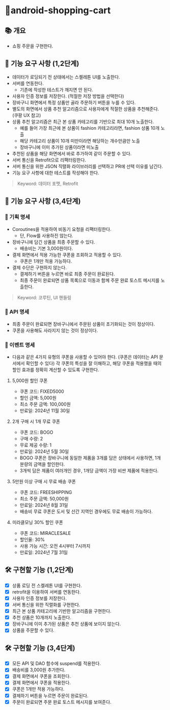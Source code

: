 # 🛒android-shopping-cart

## 📚️ 개요

- 쇼핑 주문을 구현한다.

## 🧱 기능 요구 사항 (1,2단계)

- 데이터가 로딩되기 전 상태에서는 스켈레톤 UI를 노출한다.
- 서버를 연동한다.
    - 기존에 작성한 테스트가 깨지면 안 된다.
- 사용자 인증 정보를 저장한다. (적절한 저장 방법을 선택한다)
- 장바구니 화면에서 특정 상품만 골라 주문하기 버튼을 누를 수 있다.
- 별도의 화면에서 상품 추천 알고리즘으로 사용자에게 적절한 상품을 추천해준다. (쿠팡 UX 참고)
- 상품 추천 알고리즘은 최근 본 상품 카테고리를 기반으로 최대 10개 노출한다.
    - 예를 들어 가장 최근에 본 상품이 fashion 카테고리라면, fashion 상품 10개 노출
    - 해당 카테고리 상품이 10개 미만이라면 해당하는 개수만큼만 노출
    - 장바구니에 이미 추가된 상품이라면 미노출
- 추천된 상품을 해당 화면에서 바로 추가하여 같이 주문할 수 있다.
- 서버 통신을 Retrofit으로 리팩터링한다.
- 서버 통신을 위한 JSON 직렬화 라이브러리를 선택하고 PR에 선택 이유를 남긴다.
- 기능 요구 사항에 대한 테스트를 작성해야 한다.

> Keyword: 데이터 포맷, Retrofit

## 🧱 기능 요구 사항 (3,4단계)

### 📕 기획 명세

- Coroutines을 적용하여 비동기 요청을 리팩터링한다.
    - 단, Flow를 사용하진 않는다.
- 장바구니에 담긴 상품을 최종 주문할 수 있다.
    - 배송비는 기본 3,000원이다.
- 결제 화면에서 적용 가능한 쿠폰을 조회하고 적용할 수 있다.
    - 쿠폰은 1개만 적용 가능하다.
- 결제 수단은 구현하지 않는다.
    - 결제하기 버튼을 누르면 바로 최종 주문이 완료된다.
    - 최종 주문이 완료되면 상품 목록으로 이동과 함께 주문 완료 토스트 메시지를 노출한다.

> Keyword: 코루틴, UI 핸들링

### 📗 API 명세

- 최종 주문이 완료되면 장바구니에서 주문된 상품이 초기화되는 것이 정상이다.
- 쿠폰을 사용해도 사라지지 않는 것이 정상이다.

### 📘 이벤트 명세

- 다음과 같은 4가지 유형의 쿠폰을 사용할 수 있어야 한다. (쿠폰은 데이터는 API 문서에서 확인할 수 있다) 각 쿠폰의 특성을 잘 이해하고, 해당 쿠폰을 적용했을 때의 할인 효과를 정확히 계산할 수 있도록 구현한다.

1. 5,000원 할인 쿠폰
    - 쿠폰 코드: FIXED5000
    - 할인 금액: 5,000원
    - 최소 주문 금액: 100,000원
    - 만료일: 2024년 11월 30일

2. 2개 구매 시 1개 무료 쿠폰
    - 쿠폰 코드: BOGO
    - 구매 수량: 2
    - 무료 제공 수량: 1
    - 만료일: 2024년 5월 30일
    - BOGO 쿠폰은 장바구니에 동일한 제품을 3개를 담은 상태에서 사용하면, 1개 분량의 금액을 할인한다.
    - 3개씩 담은 제품이 여러개인 경우, 1개당 금액이 가장 비싼 제품에 적용한다.

3. 5만원 이상 구매 시 무료 배송 쿠폰
    - 쿠폰 코드: FREESHIPPING
    - 최소 주문 금액: 50,000원
    - 만료일: 2024년 8월 31일
    - 배송비 무료 쿠폰은 도서 및 산간 지역인 경우에도 무료 배송이 가능하다.

4. 미라클모닝 30% 할인 쿠폰
    - 쿠폰 코드: MIRACLESALE
    - 할인율: 30%
    - 사용 가능 시간: 오전 4시부터 7시까지
    - 만료일: 2024년 7월 31일

## 🛠️ 구현할 기능 (1,2단계)

- [x] 상품 로딩 전 스켈레톤 UI를 구현한다.
- [x] retrofit을 이용하여 서버를 연동한다.
- [x] 사용자 인증 정보를 저장한다.
- [x] 서버 통신을 위한 직렬화를 구현한다.
- [x] 최근 본 상품 카테고리에 기반한 알고리즘을 구현한다.
- [x] 추천 상품은 10개까지 노출한다.
- [x] 장바구니에 이미 추가된 상품은 추천 상품에 보이지 않는다.
- [x] 상품을 주문할 수 있다.

## 🛠️ 구현할 기능 (3,4단계)

- [x] 모든 API 및 DAO 함수에 suspend를 적용한다.
- [x] 배송비를 3,000원 추가한다.
- [x] 결제 화면에서 쿠폰을 조회한다.
- [x] 결제 화면에서 쿠폰을 적용한다.
- [x] 쿠폰은 1개만 적용 가능하다.
- [x] 결제하기 버튼을 누르면 주문이 완료된다.
- [x] 주문이 완료되면 주문 완료 토스트 메시지를 보여준다.
